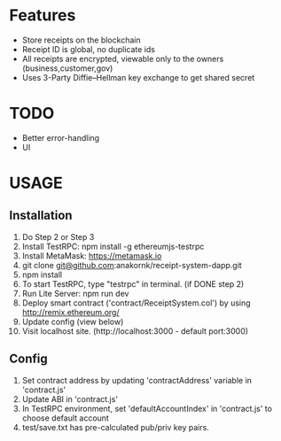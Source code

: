 # Features
- Store receipts on the blockchain
- Receipt ID is global, no duplicate ids
- All receipts are encrypted, viewable only to the owners (business,customer,gov)
- Uses 3-Party Diffie–Hellman key exchange to get shared secret

# TODO
- Better error-handling
- UI

# USAGE
## Installation
1. Do Step 2 or Step 3
2. Install TestRPC: npm install -g ethereumjs-testrpc
3. Install MetaMask: https://metamask.io
4. git clone git@github.com:anakornk/receipt-system-dapp.git
5. npm install
6. To start TestRPC, type "testrpc" in terminal. (if DONE step 2)
7. Run Lite Server: npm run dev
8. Deploy smart contract ('contract/ReceiptSystem.col') by using http://remix.ethereum.org/
9. Update config (view below)
10. Visit localhost site. (http://localhost:3000 - default port:3000)

## Config
1. Set contract address by updating 'contractAddress' variable in 'contract.js'
2. Update ABI in 'contract.js'
3. In TestRPC environment, set 'defaultAccountIndex' in 'contract.js' to choose default account
4. test/save.txt has pre-calculated pub/priv key pairs.

